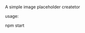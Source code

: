 A simple image placeholder createtor

usage:

npm start

<img data-data-placeholder="width/height" />
